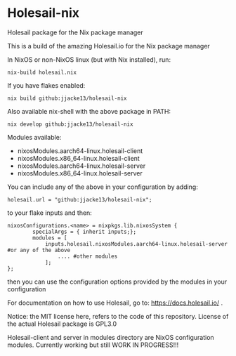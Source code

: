 # Holesail-nix
Holesail package for the Nix package manager

This is a build of the amazing Holesail.io for the Nix package manager

In NixOS or non-NixOS linux (but with Nix installed), run: 

	nix-build holesail.nix

If you have flakes enabled:

	nix build github:jjacke13/holesail-nix

Also available nix-shell with the above package in PATH:

	nix develop github:jjacke13/holesail-nix

Modules available: 

- nixosModules.aarch64-linux.holesail-client
- nixosModules.x86_64-linux.holesail-client
- nixosModules.aarch64-linux.holesail-server
- nixosModules.x86_64-linux.holesail-server

You can include any of the above in your configuration by adding:

	holesail.url = "github:jjacke13/holesail-nix";  

to your flake inputs and then:

	nixosConfigurations.<name> = nixpkgs.lib.nixosSystem {
      		specialArgs = { inherit inputs;};
      		modules = [
				inputs.holesail.nixosModules.aarch64-linux.holesail-server #or any of the above
        			.... #other modules
        		];      
	};

then you can use the configuration options provided by the modules in your configuration



For documentation on how to use Holesail, go to: https://docs.holesail.io/ .

Notice: the MIT license here, refers to the code of this repository. License of the actual Holesail package is GPL3.0

Holesail-client and server in modules directory are NixOS configuration modules. Currently working but still WORK IN PROGRESS!!!
